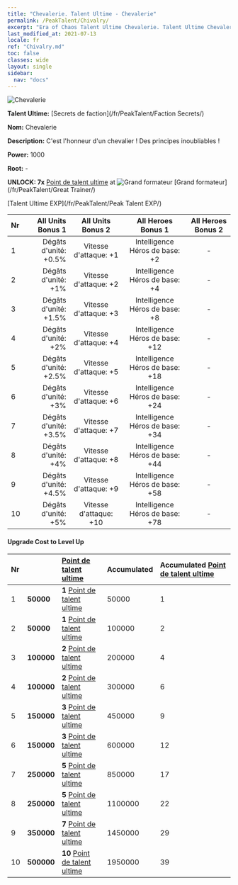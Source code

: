 ```yaml
---
title: "Chevalerie. Talent Ultime - Chevalerie"
permalink: /PeakTalent/Chivalry/
excerpt: "Era of Chaos Talent Ultime Chevalerie. Talent Ultime Chevalerie. Chevalerie"
last_modified_at: 2021-07-13
locale: fr
ref: "Chivalry.md"
toc: false
classes: wide
layout: single
sidebar:
  nav: "docs"
---
```


  ![Chevalerie](/images/pt/talent_3006.png)

  **Talent Ultime:** [Secrets de faction](/fr/PeakTalent/Faction Secrets/)

  **Nom:** Chevalerie

  **Description:** C'est l'honneur d'un chevalier ! Des principes inoubliables !

  **Power:** 1000

  **Root:** -

  **UNLOCK: 7x** [Point de talent ultime](/ItemsFR/con_934/) at ![Grand formateur](/images/pt/talent_3001.png) [Grand formateur](/fr/PeakTalent/Great Trainer/)

  [Talent Ultime EXP](/fr/PeakTalent/Peak Talent EXP/)

  | Nr | All Units Bonus 1 | All Units Bonus 2 | All Heroes Bonus 1 | All Heroes Bonus 2 |
  |:---|--------------:|:-------------:|:-------------:|:-------------:|
  | 1 | Dégâts d'unité: +0.5% | Vitesse d'attaque: +1 | Intelligence Héros de base: +2 | - |
  | 2 | Dégâts d'unité: +1% | Vitesse d'attaque: +2 | Intelligence Héros de base: +4 | - |
  | 3 | Dégâts d'unité: +1.5% | Vitesse d'attaque: +3 | Intelligence Héros de base: +8 | - |
  | 4 | Dégâts d'unité: +2% | Vitesse d'attaque: +4 | Intelligence Héros de base: +12 | - |
  | 5 | Dégâts d'unité: +2.5% | Vitesse d'attaque: +5 | Intelligence Héros de base: +18 | - |
  | 6 | Dégâts d'unité: +3% | Vitesse d'attaque: +6 | Intelligence Héros de base: +24 | - |
  | 7 | Dégâts d'unité: +3.5% | Vitesse d'attaque: +7 | Intelligence Héros de base: +34 | - |
  | 8 | Dégâts d'unité: +4% | Vitesse d'attaque: +8 | Intelligence Héros de base: +44 | - |
  | 9 | Dégâts d'unité: +4.5% | Vitesse d'attaque: +9 | Intelligence Héros de base: +58 | - |
  | 10 | Dégâts d'unité: +5% | Vitesse d'attaque: +10 | Intelligence Héros de base: +78 | - |


#### Upgrade Cost to Level Up

  | Nr | <i class="fas fa-coins"/> | [Point de talent ultime](/ItemsFR/con_934/) | Accumulated <i class="fas fa-coins"/> | Accumulated [Point de talent ultime](/ItemsFR/con_934/) |
  |:---|:--------------|:-------------|:-------------|:-------------|
  | 1 | **50000** | **1** [Point de talent ultime](/ItemsFR/con_934/) | 50000 | 1 |
  | 2 | **50000** | **1** [Point de talent ultime](/ItemsFR/con_934/) | 100000 | 2 |
  | 3 | **100000** | **2** [Point de talent ultime](/ItemsFR/con_934/) | 200000 | 4 |
  | 4 | **100000** | **2** [Point de talent ultime](/ItemsFR/con_934/) | 300000 | 6 |
  | 5 | **150000** | **3** [Point de talent ultime](/ItemsFR/con_934/) | 450000 | 9 |
  | 6 | **150000** | **3** [Point de talent ultime](/ItemsFR/con_934/) | 600000 | 12 |
  | 7 | **250000** | **5** [Point de talent ultime](/ItemsFR/con_934/) | 850000 | 17 |
  | 8 | **250000** | **5** [Point de talent ultime](/ItemsFR/con_934/) | 1100000 | 22 |
  | 9 | **350000** | **7** [Point de talent ultime](/ItemsFR/con_934/) | 1450000 | 29 |
  | 10 | **500000** | **10** [Point de talent ultime](/ItemsFR/con_934/) | 1950000 | 39 |
